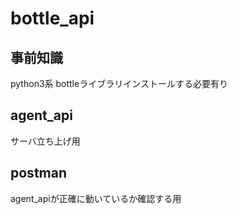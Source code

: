 # bottle_api
## 事前知識
python3系
bottleライブラリインストールする必要有り

## agent_api
サーバ立ち上げ用

## postman
agent_apiが正確に動いているか確認する用